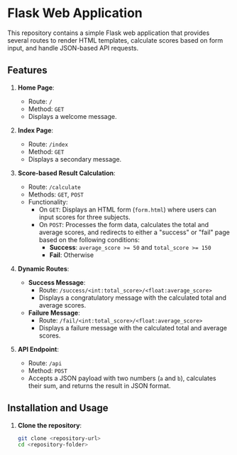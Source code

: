 # Flask Web Application

This repository contains a simple Flask web application that provides several routes to render HTML templates, calculate scores based on form input, and handle JSON-based API requests.

## Features

1. **Home Page**:
   - Route: `/`
   - Method: `GET`
   - Displays a welcome message.

2. **Index Page**:
   - Route: `/index`
   - Method: `GET`
   - Displays a secondary message.

3. **Score-based Result Calculation**:
   - Route: `/calculate`
   - Methods: `GET`, `POST`
   - Functionality:
     - On `GET`: Displays an HTML form (`form.html`) where users can input scores for three subjects.
     - On `POST`: Processes the form data, calculates the total and average scores, and redirects to either a "success" or "fail" page based on the following conditions:
       - **Success**: `average_score >= 50` and `total_score >= 150`
       - **Fail**: Otherwise

4. **Dynamic Routes**:
   - **Success Message**:
     - Route: `/success/<int:total_score>/<float:average_score>`
     - Displays a congratulatory message with the calculated total and average scores.
   - **Failure Message**:
     - Route: `/fail/<int:total_score>/<float:average_score>`
     - Displays a failure message with the calculated total and average scores.

5. **API Endpoint**:
   - Route: `/api`
   - Method: `POST`
   - Accepts a JSON payload with two numbers (`a` and `b`), calculates their sum, and returns the result in JSON format.

## Installation and Usage

1. **Clone the repository**:
   ```bash
   git clone <repository-url>
   cd <repository-folder>
